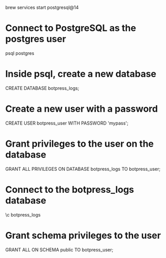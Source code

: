 brew services start postgresql@14

# Connect to PostgreSQL as the postgres user
psql postgres

# Inside psql, create a new database
CREATE DATABASE botpress_logs;

# Create a new user with a password
CREATE USER botpress_user WITH PASSWORD 'mypass';

# Grant privileges to the user on the database
GRANT ALL PRIVILEGES ON DATABASE botpress_logs TO botpress_user;

# Connect to the botpress_logs database
\c botpress_logs

# Grant schema privileges to the user
GRANT ALL ON SCHEMA public TO botpress_user;